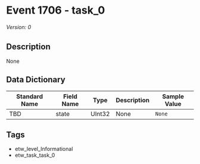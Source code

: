# Event 1706 - task_0
###### Version: 0

## Description
None

## Data Dictionary
|Standard Name|Field Name|Type|Description|Sample Value|
|---|---|---|---|---|
|TBD|state|UInt32|None|`None`|

## Tags
* etw_level_Informational
* etw_task_task_0